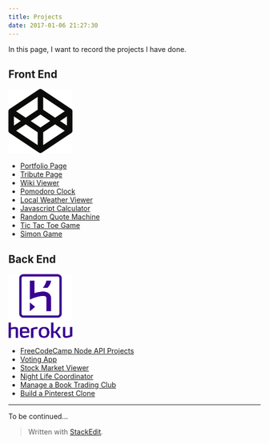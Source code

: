 ```yaml
---
title: Projects
date: 2017-01-06 21:27:30
---
```

In this page, I want to record the projects I have done.

## Front End

![Codepen](index/codepen-logo.png)

 - [Portfolio Page](http://codepen.io/xiangxianzui/pen/kXoxLG)
 - [Tribute Page](http://codepen.io/xiangxianzui/pen/vKJWGr)
 - [Wiki Viewer](http://codepen.io/xiangxianzui/pen/VmBXjB)
 - [Pomodoro Clock](http://codepen.io/xiangxianzui/pen/jrwBRy)
 - [Local Weather Viewer](http://codepen.io/xiangxianzui/pen/PbajyN)
 - [Javascript Calculator](http://codepen.io/xiangxianzui/pen/kkwBqG)
 - [Random Quote Machine](http://codepen.io/xiangxianzui/pen/ZpOpoG)
 - [Tic Tac Toe Game](http://codepen.io/xiangxianzui/pen/EgXWqp)
 - [Simon Game](http://codepen.io/xiangxianzui/pen/zKzkrR)

## Back End

![Heroku](index/heroku-logo.png)

 - [FreeCodeCamp Node API Projects](https://shielded-oasis-60412.herokuapp.com/)
 - [Voting App](https://rocky-reaches-39900.herokuapp.com/)
 - [Stock Market Viewer](http://peaceful-tor-73822.herokuapp.com/stock)
 - [Night Life Coordinator](http://peaceful-tor-73822.herokuapp.com/nightlife)
 - [Manage a Book Trading Club](https://blooming-mountain-66425.herokuapp.com/book)
 - [Build a Pinterest Clone](https://blooming-mountain-66425.herokuapp.com/pinterest)

----------


 To be continued...

> Written with [StackEdit](https://stackedit.io/).